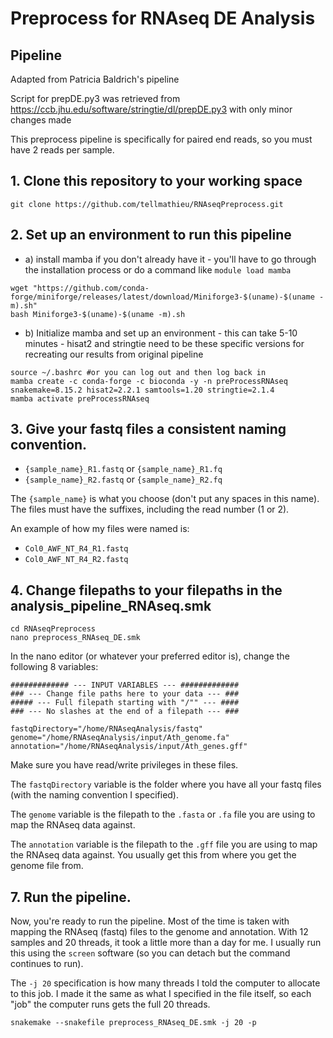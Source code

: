 # Preprocess for RNAseq DE Analysis
## Pipeline

Adapted from Patricia Baldrich's pipeline

Script for prepDE.py3 was retrieved from https://ccb.jhu.edu/software/stringtie/dl/prepDE.py3 with only minor changes made

This preprocess pipeline is specifically for paired end reads, so you must have 2 reads per sample.

## 1. Clone this repository to your working space

```
git clone https://github.com/tellmathieu/RNAseqPreprocess.git
```

## 2. Set up an environment to run this pipeline
- a) install mamba if you don't already have it - you'll have to go through the installation process or do a command like `module load mamba`
```
wget "https://github.com/conda-forge/miniforge/releases/latest/download/Miniforge3-$(uname)-$(uname -m).sh"
bash Miniforge3-$(uname)-$(uname -m).sh
```
- b) Initialize mamba and set up an environment - this can take 5-10 minutes - hisat2 and stringtie need to be these specific versions for recreating our results from original pipeline
```
source ~/.bashrc #or you can log out and then log back in
mamba create -c conda-forge -c bioconda -y -n preProcessRNAseq snakemake=8.15.2 hisat2=2.2.1 samtools=1.20 stringtie=2.1.4 
mamba activate preProcessRNAseq
```

## 3. Give your fastq files a consistent naming convention.

- `{sample_name}_R1.fastq` or `{sample_name}_R1.fq`
- `{sample_name}_R2.fastq` or `{sample_name}_R2.fq`

The `{sample_name}` is what you choose (don't put any spaces in this name). The files must have the suffixes, including the read number (1 or 2).

An example of how my files were named is:

- `Col0_AWF_NT_R4_R1.fastq`
- `Col0_AWF_NT_R4_R2.fastq`


## 4. Change filepaths to your filepaths in the analysis_pipeline_RNAseq.smk

```
cd RNAseqPreprocess
nano preprocess_RNAseq_DE.smk
```
In the nano editor (or whatever your preferred editor is), change the following 8 variables:
```
############# --- INPUT VARIABLES --- #############
### --- Change file paths here to your data --- ###
##### --- Full filepath starting with "/"" --- ####
### --- No slashes at the end of a filepath --- ###

fastqDirectory="/home/RNAseqAnalysis/fastq"
genome="/home/RNAseqAnalysis/input/Ath_genome.fa"
annotation="/home/RNAseqAnalysis/input/Ath_genes.gff"
```
Make sure you have read/write privileges in these files.

The `fastqDirectory` variable is the folder where you have all your fastq files (with the naming convention I specified).

The `genome` variable is the filepath to the `.fasta` or `.fa` file you are using to map the RNAseq data against.

The `annotation` variable is the filepath to the `.gff` file you are using to map the RNAseq data against. You usually get this from where you get the genome file from. 


## 7. Run the pipeline.

Now, you're ready to run the pipeline. Most of the time is taken with mapping the RNAseq (fastq) files to the genome and annotation. With 12 samples and 20 threads, it took a little more than a day for me. I usually run this using the `screen` software (so you can detach but the command continues to run).

The `-j 20` specification is how many threads I told the computer to allocate to this job. I made it the same as what I specified in the file itself, so each "job" the computer runs gets the full 20 threads.
```
snakemake --snakefile preprocess_RNAseq_DE.smk -j 20 -p
```

